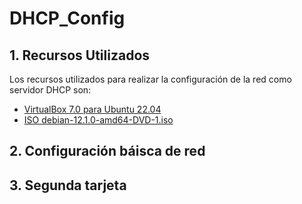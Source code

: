 # DHCP_Config

## 1. Recursos Utilizados
Los recursos utilizados para realizar la configuración de la red como servidor DHCP son:
- [VirtualBox 7.0 para Ubuntu 22.04](https://download.virtualbox.org/virtualbox/7.0.10/virtualbox-7.0_7.0.10-158379~Ubuntu~jammy_amd64.deb)
- [ISO debian-12.1.0-amd64-DVD-1.iso](https://cdimage.debian.org/debian-cd/current/amd64/iso-dvd/debian-12.2.0-amd64-DVD-1.iso)
## 2. Configuración báisca de red
## 3. Segunda tarjeta
